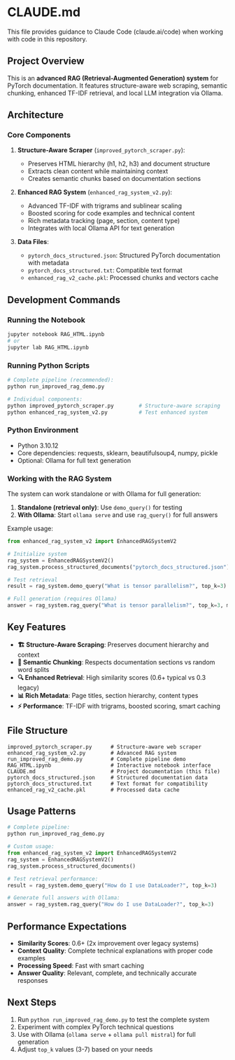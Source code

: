 # CLAUDE.md

This file provides guidance to Claude Code (claude.ai/code) when working with code in this repository.

## Project Overview

This is an **advanced RAG (Retrieval-Augmented Generation) system** for PyTorch documentation. It features structure-aware web scraping, semantic chunking, enhanced TF-IDF retrieval, and local LLM integration via Ollama.

## Architecture

### Core Components

1. **Structure-Aware Scraper** (`improved_pytorch_scraper.py`):
   - Preserves HTML hierarchy (h1, h2, h3) and document structure
   - Extracts clean content while maintaining context
   - Creates semantic chunks based on documentation sections

2. **Enhanced RAG System** (`enhanced_rag_system_v2.py`):
   - Advanced TF-IDF with trigrams and sublinear scaling
   - Boosted scoring for code examples and technical content
   - Rich metadata tracking (page, section, content type)
   - Integrates with local Ollama API for text generation

3. **Data Files**:
   - `pytorch_docs_structured.json`: Structured PyTorch documentation with metadata
   - `pytorch_docs_structured.txt`: Compatible text format
   - `enhanced_rag_v2_cache.pkl`: Processed chunks and vectors cache

## Development Commands

### Running the Notebook
```bash
jupyter notebook RAG_HTML.ipynb
# or
jupyter lab RAG_HTML.ipynb
```

### Running Python Scripts
```bash
# Complete pipeline (recommended):
python run_improved_rag_demo.py

# Individual components:
python improved_pytorch_scraper.py        # Structure-aware scraping
python enhanced_rag_system_v2.py          # Test enhanced system
```

### Python Environment
- Python 3.10.12
- Core dependencies: requests, sklearn, beautifulsoup4, numpy, pickle
- Optional: Ollama for full text generation

### Working with the RAG System

The system can work standalone or with Ollama for full generation:

1. **Standalone (retrieval only)**: Use `demo_query()` for testing
2. **With Ollama**: Start `ollama serve` and use `rag_query()` for full answers

Example usage:
```python
from enhanced_rag_system_v2 import EnhancedRAGSystemV2

# Initialize system
rag_system = EnhancedRAGSystemV2()
rag_system.process_structured_documents("pytorch_docs_structured.json")

# Test retrieval
result = rag_system.demo_query("What is tensor parallelism?", top_k=3)

# Full generation (requires Ollama)
answer = rag_system.rag_query("What is tensor parallelism?", top_k=3, model="mistral")
```

## Key Features

- **🏗️ Structure-Aware Scraping**: Preserves document hierarchy and context
- **🧠 Semantic Chunking**: Respects documentation sections vs random word splits
- **🔍 Enhanced Retrieval**: High similarity scores (0.6+ typical vs 0.3 legacy)
- **📊 Rich Metadata**: Page titles, section hierarchy, content types
- **⚡ Performance**: TF-IDF with trigrams, boosted scoring, smart caching

## File Structure

```
improved_pytorch_scraper.py      # Structure-aware web scraper
enhanced_rag_system_v2.py        # Advanced RAG system
run_improved_rag_demo.py         # Complete pipeline demo
RAG_HTML.ipynb                   # Interactive notebook interface
CLAUDE.md                        # Project documentation (this file)
pytorch_docs_structured.json     # Structured documentation data
pytorch_docs_structured.txt      # Text format for compatibility
enhanced_rag_v2_cache.pkl        # Processed data cache
```

## Usage Patterns

```python
# Complete pipeline:
python run_improved_rag_demo.py

# Custom usage:
from enhanced_rag_system_v2 import EnhancedRAGSystemV2
rag_system = EnhancedRAGSystemV2()
rag_system.process_structured_documents()

# Test retrieval performance:
result = rag_system.demo_query("How do I use DataLoader?", top_k=3)

# Generate full answers with Ollama:
answer = rag_system.rag_query("How do I use DataLoader?", top_k=3)
```

## Performance Expectations

- **Similarity Scores**: 0.6+ (2x improvement over legacy systems)
- **Context Quality**: Complete technical explanations with proper code examples
- **Processing Speed**: Fast with smart caching
- **Answer Quality**: Relevant, complete, and technically accurate responses

## Next Steps

1. Run `python run_improved_rag_demo.py` to test the complete system
2. Experiment with complex PyTorch technical questions
3. Use with Ollama (`ollama serve` + `ollama pull mistral`) for full generation
4. Adjust `top_k` values (3-7) based on your needs